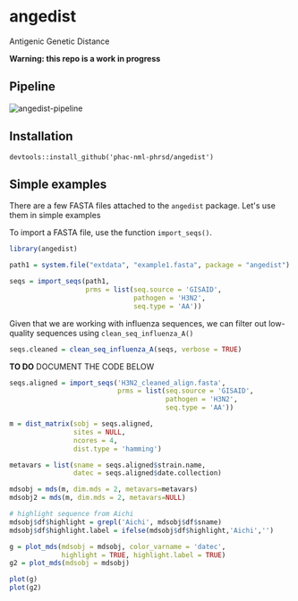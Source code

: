 # angedist
Antigenic Genetic Distance


**Warning: this repo is a work in progress** 

## Pipeline

![angedist-pipeline](https://user-images.githubusercontent.com/8750871/146991735-032683ff-0447-438e-9ba3-21ff42208051.png)

## Installation

`devtools::install_github('phac-nml-phrsd/angedist')`


## Simple examples


There are a few FASTA files attached to the `angedist` package. 
Let's use them in simple examples

To import a FASTA file, use the function `import_seqs()`. 

``` r
library(angedist)

path1 = system.file("extdata", "example1.fasta", package = "angedist")

seqs = import_seqs(path1,
                   prms = list(seq.source = 'GISAID',
                               pathogen = 'H3N2',
                               seq.type = 'AA'))
```

Given that we are working with influenza sequences, we can filter out low-quality sequences using `clean_seq_influenza_A()` 

``` r
seqs.cleaned = clean_seq_influenza_A(seqs, verbose = TRUE)
```

**TO DO** DOCUMENT THE CODE BELOW

``` r
seqs.aligned = import_seqs('H3N2_cleaned_align.fasta',
                           prms = list(seq.source = 'GISAID',
                                       pathogen = 'H3N2',
                                       seq.type = 'AA'))

m = dist_matrix(sobj = seqs.aligned,
                sites = NULL,
                ncores = 4,
                dist.type = 'hamming')

metavars = list(sname = seqs.aligned$strain.name,
                datec = seqs.aligned$date.collection)

mdsobj = mds(m, dim.mds = 2, metavars=metavars)
mdsobj2 = mds(m, dim.mds = 2, metavars=NULL)

# highlight sequence from Aichi
mdsobj$df$highlight = grepl('Aichi', mdsobj$df$sname)
mdsobj$df$highlight.label = ifelse(mdsobj$df$highlight,'Aichi','')

g = plot_mds(mdsobj = mdsobj, color_varname = 'datec',
             highlight = TRUE, highlight.label = TRUE)
g2 = plot_mds(mdsobj = mdsobj)

plot(g)
plot(g2)
```



